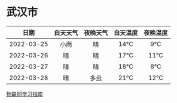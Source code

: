 # 武汉市
|日期|白天天气|夜晚天气|白天温度|夜晚温度|
|:--:|:--:|:--:|:--:|:--:|
|2022-03-25|小雨|晴|14℃|9℃|
|2022-03-26|晴|晴|17℃|11℃|
|2022-03-27|晴|晴|18℃|8℃|
|2022-03-28|晴|多云|21℃|12℃|
 
[物联网学习指南](http://doc.lziqi.top/IoT)
